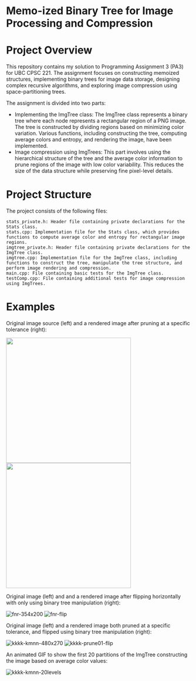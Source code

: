# Memo-ized Binary Tree for Image Processing and Compression

# Project Overview

This repository contains my solution to Programming Assignment 3 (PA3) for UBC CPSC 221. The assignment focuses on constructing memoized structures, implementing binary trees for image data storage, designing complex recursive algorithms, and exploring image compression using space-partitioning trees.

The assignment is divided into two parts:

- Implementing the ImgTree class: The ImgTree class represents a binary tree where each node represents a rectangular region of a PNG image. The tree is constructed by dividing regions based on minimizing color variation. Various functions, including constructing the tree, computing average colors and entropy, and rendering the image, have been implemented.
- Image compression using ImgTrees: This part involves using the hierarchical structure of the tree and the average color information to prune regions of the image with low color variability. This reduces the size of the data structure while preserving fine pixel-level details.

# Project Structure

The project consists of the following files:

    stats_private.h: Header file containing private declarations for the Stats class.
    stats.cpp: Implementation file for the Stats class, which provides functions to compute average color and entropy for rectangular image regions.
    imgtree_private.h: Header file containing private declarations for the ImgTree class.
    imgtree.cpp: Implementation file for the ImgTree class, including functions to construct the tree, manipulate the tree structure, and perform image rendering and compression.
    main.cpp: File containing basic tests for the ImgTree class.
    testComp.cpp: File containing additional tests for image compression using ImgTrees.

# Examples

Original image source (left) and a rendered image after pruning at a specific tolerance (right):

<img src="https://github.com/jamesedra/Memo-ized-Binary-Tree-for-Image-Processing-and-Compression-/assets/107374254/99d0e56a-1fa7-4231-aded-e76e263109f5" width="340"> <img src="https://github.com/jamesedra/Memo-ized-Binary-Tree-for-Image-Processing-and-Compression-/assets/107374254/a65a9f2e-14a4-4889-99d1-15d098961d34" width="340">


Original image (left) and and a rendered image after flipping horizontally with only using 
binary tree manipulation (right):

![fnr-354x200](https://github.com/jamesedra/Memo-ized-Binary-Tree-for-Image-Processing-and-Compression-/assets/107374254/539dc98c-5521-4f0e-b77a-34a2e3d0cf11) ![fnr-flip](https://github.com/jamesedra/Memo-ized-Binary-Tree-for-Image-Processing-and-Compression-/assets/107374254/30288cd4-ca33-476b-9685-19b386eb7779)

Original image (left) and a rendered image both pruned at a specific tolerance, and flipped using
binary tree manipulation (right):

![kkkk-kmnn-480x270](https://github.com/jamesedra/Memo-ized-Binary-Tree-for-Image-Processing-and-Compression-/assets/107374254/33efcb1e-f16f-4632-8e84-fba5fb438d96) ![kkkk-prune01-flip](https://github.com/jamesedra/Memo-ized-Binary-Tree-for-Image-Processing-and-Compression-/assets/107374254/c67993a9-12da-4fe3-887e-8fbbd449f60a)


An animated GIF to show the first 20 partitions of the ImgTree constructing the image based on
average color values:

![kkkk-kmnn-20levels](https://github.com/jamesedra/Memo-ized-Binary-Tree-for-Image-Processing-and-Compression-/assets/107374254/9cc6d195-0721-4938-9525-65d45685a96b)

